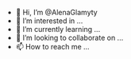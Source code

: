 - 👋 Hi, I’m @AlenaGlamyty
- 👀 I’m interested in ...
- 🌱 I’m currently learning ...
- 💞️ I’m looking to collaborate on ...
- 📫 How to reach me ...

<!---
AlenaGlamyty/AlenaGlamyty is a ✨ special ✨ repository because its `README.md` (this file) appears on your GitHub profile.
You can click the Preview link to take a look at your changes.
--->
